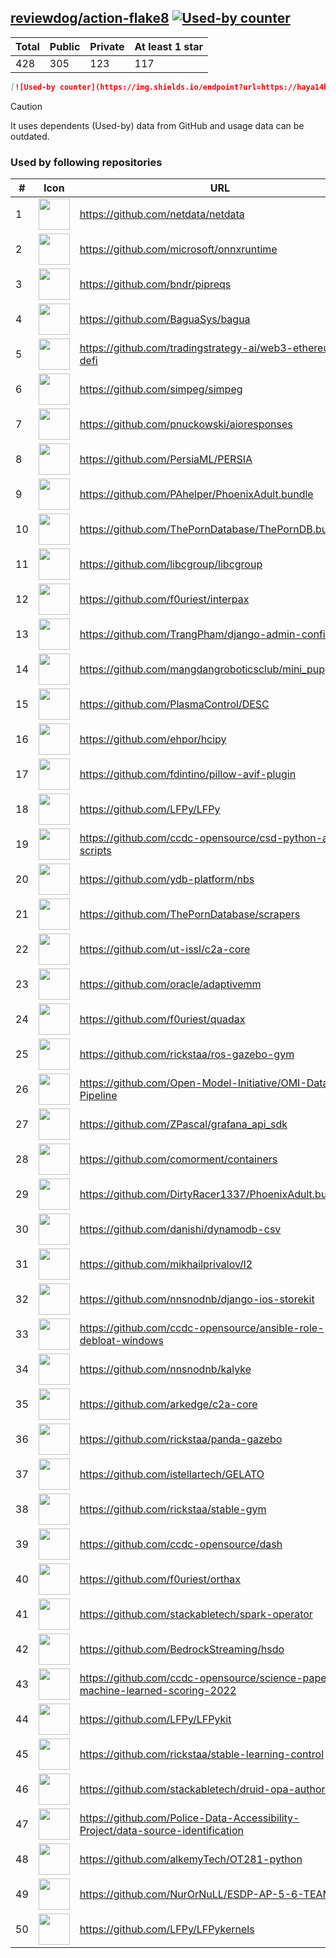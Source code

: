 





## [reviewdog/action-flake8](https://github.com/reviewdog/action-flake8) [![Used-by counter](https://img.shields.io/endpoint?url=https://haya14busa.github.io/github-used-by/data/reviewdog/action-flake8/shieldsio.json)](https://github.com/haya14busa/github-used-by/tree/main/repo/reviewdog/action-flake8)

| Total | Public | Private | At least 1 star
| ----- | ------ | ------- | ---------------
| 428 | 305 | 123 | 117 |

```md
[![Used-by counter](https://img.shields.io/endpoint?url=https://haya14busa.github.io/github-used-by/data/reviewdog/action-flake8/shieldsio.json)](https://github.com/haya14busa/github-used-by/tree/main/repo/reviewdog/action-flake8)
```

> [!CAUTION]
> It uses dependents (Used-by) data from GitHub and usage data can be outdated.

### Used by following repositories

| # | Icon | URL | Stars |
| -- | -- | -- | -- | 
|1|<img src="https://github.com/netdata.png" width=50 height=50>|https://github.com/netdata/netdata|72585|
|2|<img src="https://github.com/microsoft.png" width=50 height=50>|https://github.com/microsoft/onnxruntime|14984|
|3|<img src="https://github.com/bndr.png" width=50 height=50>|https://github.com/bndr/pipreqs|6891|
|4|<img src="https://github.com/BaguaSys.png" width=50 height=50>|https://github.com/BaguaSys/bagua|876|
|5|<img src="https://github.com/tradingstrategy-ai.png" width=50 height=50>|https://github.com/tradingstrategy-ai/web3-ethereum-defi|625|
|6|<img src="https://github.com/simpeg.png" width=50 height=50>|https://github.com/simpeg/simpeg|521|
|7|<img src="https://github.com/pnuckowski.png" width=50 height=50>|https://github.com/pnuckowski/aioresponses|519|
|8|<img src="https://github.com/PersiaML.png" width=50 height=50>|https://github.com/PersiaML/PERSIA|397|
|9|<img src="https://github.com/PAhelper.png" width=50 height=50>|https://github.com/PAhelper/PhoenixAdult.bundle|364|
|10|<img src="https://github.com/ThePornDatabase.png" width=50 height=50>|https://github.com/ThePornDatabase/ThePornDB.bundle|185|
|11|<img src="https://github.com/libcgroup.png" width=50 height=50>|https://github.com/libcgroup/libcgroup|151|
|12|<img src="https://github.com/f0uriest.png" width=50 height=50>|https://github.com/f0uriest/interpax|138|
|13|<img src="https://github.com/TrangPham.png" width=50 height=50>|https://github.com/TrangPham/django-admin-confirm|131|
|14|<img src="https://github.com/mangdangroboticsclub.png" width=50 height=50>|https://github.com/mangdangroboticsclub/mini_pupper_ros|107|
|15|<img src="https://github.com/PlasmaControl.png" width=50 height=50>|https://github.com/PlasmaControl/DESC|102|
|16|<img src="https://github.com/ehpor.png" width=50 height=50>|https://github.com/ehpor/hcipy|97|
|17|<img src="https://github.com/fdintino.png" width=50 height=50>|https://github.com/fdintino/pillow-avif-plugin|93|
|18|<img src="https://github.com/LFPy.png" width=50 height=50>|https://github.com/LFPy/LFPy|77|
|19|<img src="https://github.com/ccdc-opensource.png" width=50 height=50>|https://github.com/ccdc-opensource/csd-python-api-scripts|61|
|20|<img src="https://github.com/ydb-platform.png" width=50 height=50>|https://github.com/ydb-platform/nbs|59|
|21|<img src="https://github.com/ThePornDatabase.png" width=50 height=50>|https://github.com/ThePornDatabase/scrapers|51|
|22|<img src="https://github.com/ut-issl.png" width=50 height=50>|https://github.com/ut-issl/c2a-core|51|
|23|<img src="https://github.com/oracle.png" width=50 height=50>|https://github.com/oracle/adaptivemm|49|
|24|<img src="https://github.com/f0uriest.png" width=50 height=50>|https://github.com/f0uriest/quadax|48|
|25|<img src="https://github.com/rickstaa.png" width=50 height=50>|https://github.com/rickstaa/ros-gazebo-gym|34|
|26|<img src="https://github.com/Open-Model-Initiative.png" width=50 height=50>|https://github.com/Open-Model-Initiative/OMI-Data-Pipeline|33|
|27|<img src="https://github.com/ZPascal.png" width=50 height=50>|https://github.com/ZPascal/grafana_api_sdk|27|
|28|<img src="https://github.com/comorment.png" width=50 height=50>|https://github.com/comorment/containers|26|
|29|<img src="https://github.com/DirtyRacer1337.png" width=50 height=50>|https://github.com/DirtyRacer1337/PhoenixAdult.bundle|22|
|30|<img src="https://github.com/danishi.png" width=50 height=50>|https://github.com/danishi/dynamodb-csv|20|
|31|<img src="https://github.com/mikhailprivalov.png" width=50 height=50>|https://github.com/mikhailprivalov/l2|18|
|32|<img src="https://github.com/nnsnodnb.png" width=50 height=50>|https://github.com/nnsnodnb/django-ios-storekit|18|
|33|<img src="https://github.com/ccdc-opensource.png" width=50 height=50>|https://github.com/ccdc-opensource/ansible-role-debloat-windows|17|
|34|<img src="https://github.com/nnsnodnb.png" width=50 height=50>|https://github.com/nnsnodnb/kalyke|17|
|35|<img src="https://github.com/arkedge.png" width=50 height=50>|https://github.com/arkedge/c2a-core|15|
|36|<img src="https://github.com/rickstaa.png" width=50 height=50>|https://github.com/rickstaa/panda-gazebo|14|
|37|<img src="https://github.com/istellartech.png" width=50 height=50>|https://github.com/istellartech/GELATO|13|
|38|<img src="https://github.com/rickstaa.png" width=50 height=50>|https://github.com/rickstaa/stable-gym|12|
|39|<img src="https://github.com/ccdc-opensource.png" width=50 height=50>|https://github.com/ccdc-opensource/dash|11|
|40|<img src="https://github.com/f0uriest.png" width=50 height=50>|https://github.com/f0uriest/orthax|10|
|41|<img src="https://github.com/stackabletech.png" width=50 height=50>|https://github.com/stackabletech/spark-operator|8|
|42|<img src="https://github.com/BedrockStreaming.png" width=50 height=50>|https://github.com/BedrockStreaming/hsdo|7|
|43|<img src="https://github.com/ccdc-opensource.png" width=50 height=50>|https://github.com/ccdc-opensource/science-paper-rf-machine-learned-scoring-2022|7|
|44|<img src="https://github.com/LFPy.png" width=50 height=50>|https://github.com/LFPy/LFPykit|7|
|45|<img src="https://github.com/rickstaa.png" width=50 height=50>|https://github.com/rickstaa/stable-learning-control|6|
|46|<img src="https://github.com/stackabletech.png" width=50 height=50>|https://github.com/stackabletech/druid-opa-authorizer|6|
|47|<img src="https://github.com/Police-Data-Accessibility-Project.png" width=50 height=50>|https://github.com/Police-Data-Accessibility-Project/data-source-identification|5|
|48|<img src="https://github.com/alkemyTech.png" width=50 height=50>|https://github.com/alkemyTech/OT281-python|5|
|49|<img src="https://github.com/NurOrNuLL.png" width=50 height=50>|https://github.com/NurOrNuLL/ESDP-AP-5-6-TEAM-2|5|
|50|<img src="https://github.com/LFPy.png" width=50 height=50>|https://github.com/LFPy/LFPykernels|5|
